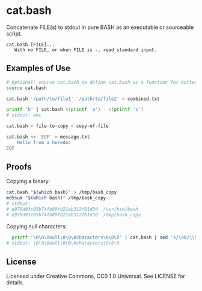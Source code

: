 # cat.bash

Concatenate FILE(s) to stdout in pure BASH as an executable or sourceable script.

```
cat.bash [FILE]...
   With no FILE, or when FILE is -, read standard input.
```

## Examples of Use

```bash
# Optional: source cat.bash to define cat.bash as a function for better performance.
source cat.bash
```
```bash
cat.bash '/path/to/file1' '/path/to/file2' > combined.txt
```
```bash
printf 'b' | cat.bash <(printf 'a') - <(printf 'c')
# stdout: abc
```
```bash
cat.bash < file-to-copy > copy-of-file
```
```bash
cat.bash <<-'EOF' > message.txt
	Hello from a heredoc
EOF
```

## Proofs
Copying a binary:
```bash
cat.bash "$(which bash)" > /tmp/bash_copy
md5sum "$(which bash)" /tmp/bash_copy
# stdout:
# e979d93c05b74fb89fd21eb312f81d3d  /usr/bin/bash
# e979d93c05b74fb89fd21eb312f81d3d  /tmp/bash_copy
```
Copying null characters:
```bash
  printf '\0\0\0null\0\0\0characters\0\0\0' | cat.bash | sed 's/\o0/\\0/g'
# stdout: \0\0\0null\0\0\0characters\0\0\0
```

## License

Licensed under Creative Commons, CC0 1.0 Universal. See LICENSE for details.
